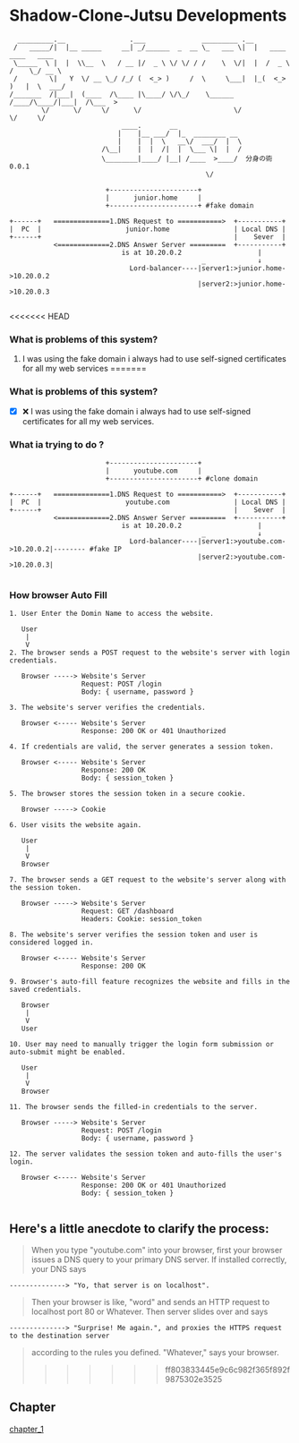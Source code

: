 # Shadow-Clone-Jutsu Developments 

```
  _________.__                .___              _________ .__                         
 /   _____/|  |__ _____     __| _/______  _  __ \_   ___ \|  |   ____   ____   ____   
 \_____  \ |  |  \\__  \   / __ |/  _ \ \/ \/ / /    \  \/|  |  /  _ \ /    \_/ __ \  
 /        \|   Y  \/ __ \_/ /_/ (  <_> )     /  \     \___|  |_(  <_> )   |  \  ___/  
/_______  /|___|  (____  /\____ |\____/ \/\_/    \______  /____/\____/|___|  /\___  > 
        \/      \/     \/      \/                       \/                 \/     \/  
                            ____.       __                                            
                           |    |__ ___/  |_  ________ __                             
                           |    |  |  \   __\/  ___/  |  \                            
                       /\__|    |  |  /|  |  \___ \|  |  /                            
                       \________|____/ |__| /____  >____/  分身の術 0.0.1                         
                                                 \/              
```

```
                        +----------------------+
                        |      junior.home     |
                        +----------------------+ #fake domain 

+------+   ==============1.DNS Request to ===========>  +-----------+
|  PC  |                     junior.home                | Local DNS |
+------+                                                |    Sever  |
           <=============2.DNS Answer Server =========  +-----------+ 
                            is at 10.20.0.2                   |
                                                _             ↓
                              Lord-balancer----|server1:>junior.home->10.20.0.2
                                               |server2:>junior.home->10.20.0.3       
                                           
```
<<<<<<< HEAD
### What is problems of this system?
1. I was using the fake domain i always had to use self-signed certificates for all my web services 
=======
### What is problems  of this system?

- [x] ❌ I was using the fake domain i always had to use self-signed certificates for all my web services.

### What ia trying to do ?

```
                        +----------------------+
                        |      youtube.com     |
                        +----------------------+ #clone domain 

+------+   ==============1.DNS Request to ===========>  +-----------+
|  PC  |                     youtube.com                | Local DNS |
+------+                                                |    Sever  |
           <=============2.DNS Answer Server =========  +-----------+ 
                            is at 10.20.0.2                   |
                                                _             ↓
                              Lord-balancer----|server1:>youtube.com->10.20.0.2|-------- #fake IP
                                               |server2:>youtube.com->10.20.0.3|      
                                           
```
### How browser Auto Fill
```
1. User Enter the Domin Name to access the website.
  
   User
    |
    V
2. The browser sends a POST request to the website's server with login credentials.
  
   Browser -----> Website's Server
                  Request: POST /login
                  Body: { username, password }
   
3. The website's server verifies the credentials.
  
   Browser <----- Website's Server
                  Response: 200 OK or 401 Unauthorized
  
4. If credentials are valid, the server generates a session token.
  
   Browser <----- Website's Server
                  Response: 200 OK
                  Body: { session_token }
  
5. The browser stores the session token in a secure cookie.
  
   Browser -----> Cookie
  
6. User visits the website again.
  
   User
    |
    V
   Browser
  
7. The browser sends a GET request to the website's server along with the session token.
  
   Browser -----> Website's Server
                  Request: GET /dashboard
                  Headers: Cookie: session_token
  
8. The website's server verifies the session token and user is considered logged in.
  
   Browser <----- Website's Server
                  Response: 200 OK
  
9. Browser's auto-fill feature recognizes the website and fills in the saved credentials.
  
   Browser
    |
    V
   User
  
10. User may need to manually trigger the login form submission or auto-submit might be enabled.
  
   User
    |
    V
   Browser
  
11. The browser sends the filled-in credentials to the server.
  
   Browser -----> Website's Server
                  Request: POST /login
                  Body: { username, password }
  
12. The server validates the session token and auto-fills the user's login.
  
   Browser <----- Website's Server
                  Response: 200 OK or 401 Unauthorized
                  Body: { session_token }


```

## Here's a little anecdote to clarify the process:

> When you type "youtube.com" into your browser, first your browser issues a DNS query to your primary DNS server. If installed correctly, your DNS says
```
--------------> "Yo, that server is on localhost".
```
> Then your browser is like, "word" and sends an HTTP request to localhost port 80 or Whatever. Then server slides over and says
```
--------------> "Surprise! Me again.", and proxies the HTTPS request to the destination server
```
> according to the rules you defined. "Whatever," says your browser.
>>>>>>> ff803833445e9c6c982f365f892f9875302e3525


## Chapter
[chapter_1](https://github.com/AnjeloPeiris711/Shadow-Clone-Jutsu/blob/main/chapter/chapter_1.md)
